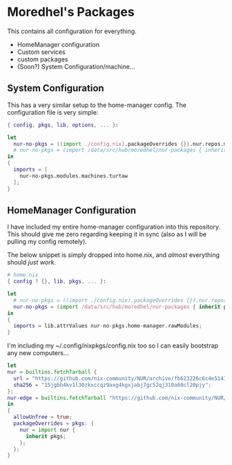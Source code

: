 # Moredhel's Packages

This contains all configuration for everything.

- HomeManager configuration
- Custom services
- custom packages
- (Soon?) System Configuration/machine...

## System Configuration

This has a very similar setup to the home-manager config.
The configuration file is very simple:

``` nix
{ config, pkgs, lib, options, ... }:

let
  nur-no-pkgs = ((import ./config.nix).packageOverrides {}).nur.repos.moredhel;
  # nur-no-pkgs = (import /data/src/hub/moredhel/nur-packages { inherit pkgs; });
in
{
  imports = [
    nur-no-pkgs.modules.machines.turtaw
  ];
}
```

## HomeManager Configuration

I have included my entire home-manager configuration into this repository.
This should give me zero regarding keeping it in sync (also as I will be pulling my config remotely).

The below snippet is simply dropped into home.nix, and _almost_ everything should _just work_.

``` nix
# home.nix
{ config ? {}, lib, pkgs, ... }:

let
  # nur-no-pkgs = ((import ./config.nix).packageOverrides {}).nur.repos.moredhel;
  nur-no-pkgs = (import /data/src/hub/moredhel/nur-packages { inherit pkgs; });
in
{
  imports = lib.attrValues nur-no-pkgs.home-manager.rawModules;
}
```

I'm including my ~/.config/nixpkgs/config.nix too so I can easily bootstrap any new computers...

``` nix
let
nur = builtins.fetchTarball {
  url = "https://github.com/nix-community/NUR/archive/fb623226c6c4e51413d7d1478155214a45295332.tar.gz";
  sha256 = "15jgbh4kv1l30zkxccqz9axg4kgxjabj7gc52qj310a60cl20pjy";
};
nur-edge = builtins.fetchTarball "https://github.com/nix-community/NUR/archive/master.tar.gz";
in
{
  allowUnfree = true;
  packageOverrides = pkgs: {
    nur = import nur {
      inherit pkgs;
    };
  };
}
```

